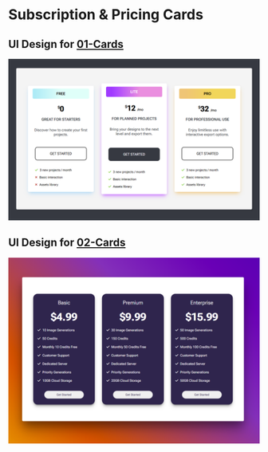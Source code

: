 # Subscription & Pricing Cards

## UI Design for [01-Cards](./01-Cards)
![01-Cards UI Design](./01-Cards/assets/demo.png)

## UI Design for [02-Cards](./02-Cards)
![02-Cards UI Design](./02-Cards/assets/demo.png)